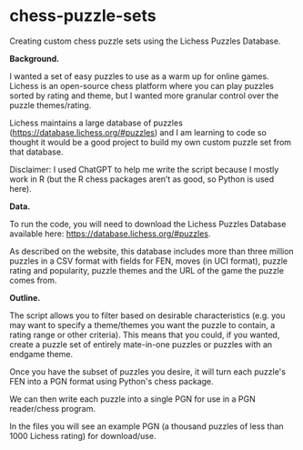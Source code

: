 # chess-puzzle-sets
Creating custom chess puzzle sets using the Lichess Puzzles Database.

**Background.**

I wanted a set of easy puzzles to use as a warm up for online games. Lichess is an open-source chess platform where you can play puzzles sorted by rating and theme, but I wanted more granular control over the puzzle themes/rating.

Lichess maintains a large database of puzzles (https://database.lichess.org/#puzzles) and I am learning to code so thought it would be a good project to build my own custom puzzle set from that database.

Disclaimer: I used ChatGPT to help me write the script because I mostly work in R (but the R chess packages aren’t as good, so Python is used here).

**Data.**

To run the code, you will need to download the Lichess Puzzles Database available here: https://database.lichess.org/#puzzles.

As described on the website, this database includes more than three million puzzles in a CSV format with fields for FEN, moves (in UCI format), puzzle rating and popularity, puzzle themes and the URL of the game the puzzle comes from.

**Outline.**

The script allows you to filter based on desirable characteristics (e.g. you may want to specify a theme/themes you want the puzzle to contain, a rating range or other criteria). This means that you could, if you wanted, create a puzzle set of entirely mate-in-one puzzles or puzzles with an endgame theme.

Once you have the subset of puzzles you desire, it will turn each puzzle's FEN into a PGN format using Python's chess package.

We can then write each puzzle into a single PGN for use in a PGN reader/chess program.

In the files you will see an example PGN (a thousand puzzles of less than 1000 Lichess rating) for download/use.
